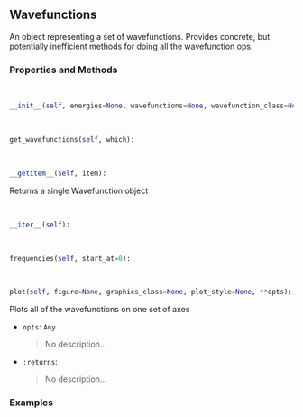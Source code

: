 ## <a id="Psience.Wavefun.Wavefunctions.Wavefunctions">Wavefunctions</a>
An object representing a set of wavefunctions.
    Provides concrete, but potentially inefficient methods for doing all the wavefunction ops.

### Properties and Methods
<a id="Psience.Wavefun.Wavefunctions.Wavefunctions.__init__">&nbsp;</a>
```python
__init__(self, energies=None, wavefunctions=None, wavefunction_class=None, **opts): 
```

<a id="Psience.Wavefun.Wavefunctions.Wavefunctions.get_wavefunctions">&nbsp;</a>
```python
get_wavefunctions(self, which): 
```

<a id="Psience.Wavefun.Wavefunctions.Wavefunctions.__getitem__">&nbsp;</a>
```python
__getitem__(self, item): 
```
Returns a single Wavefunction object

<a id="Psience.Wavefun.Wavefunctions.Wavefunctions.__iter__">&nbsp;</a>
```python
__iter__(self): 
```

<a id="Psience.Wavefun.Wavefunctions.Wavefunctions.frequencies">&nbsp;</a>
```python
frequencies(self, start_at=0): 
```

<a id="Psience.Wavefun.Wavefunctions.Wavefunctions.plot">&nbsp;</a>
```python
plot(self, figure=None, graphics_class=None, plot_style=None, **opts): 
```
Plots all of the wavefunctions on one set of axes
- `opts`: `Any`
    >No description...
- `:returns`: `_`
    >No description...

### Examples
